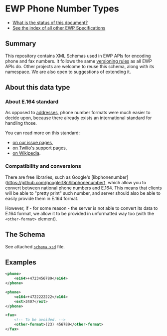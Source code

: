 EWP Phone Number Types
======================

* [What is the status of this document?][statuses]
* [See the index of all other EWP Specifications][develhub]


Summary
-------

This repository contains XML Schemas used in EWP APIs for encoding phone and
fax numbers. It follows the same [versioning rules][compat-rules] as all EWP
APIs do. Other projects are welcome to reuse this schema, along with its
namespace. We are also open to suggestions of extending it.


About this data type
--------------------

### About E.164 standard

As opposed to [addresses][specs-address], phone number formats were much
easier to decide upon, because there already exists an international standard
for handling those.

You can read more on this standard:

* [on our issue pages][discussion],
* [on Twilio's support pages][twilio-article],
* [on Wikipedia](https://en.wikipedia.org/wiki/E.164).


### Compatibility and conversions

There are free libraries, such as Google's [libphonenumber]
(https://github.com/googlei18n/libphonenumber), which allow you to convert
between national phone numbers and E.164. This means that clients will be able
to "pretty print" such number, and server should also be able to easily provide
them in E.164 format.

However, if - for some reason - the server is not able to convert its data to
E.164 format, we allow it to be provided in unformatted way too (with the
`<other-format>` element).


The Schema
----------

See attached [`schema.xsd`](schema.xsd) file.


Examples
--------

```xml
<phone>
    <e164>+4723456789</e164>
</phone>
```

```xml
<phone>
    <e164>+4722222222</e164>
    <ext>3407</ext>
</phone>
```

```xml
<fax>
    <!-- To be avoided. -->
    <other-format>(23) 456789</other-format>
</fax>
```


[develhub]: http://developers.erasmuswithoutpaper.eu/
[statuses]: https://github.com/erasmus-without-paper/ewp-specs-management#statuses
[compat-rules]: https://github.com/erasmus-without-paper/ewp-specs-architecture/#backward-compatibility-rules
[discussion]: https://github.com/erasmus-without-paper/ewp-specs-architecture/issues/15
[specs-address]: https://github.com/erasmus-without-paper/ewp-specs-types-address
[twilio-article]: https://support.twilio.com/hc/en-us/articles/223183008-Formatting-International-Phone-Numbers
